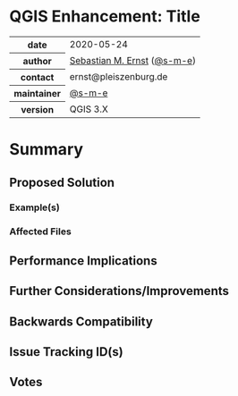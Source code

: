 # QGIS Enhancement: Title

<table>
    <tr><th>date</th><td> 2020-05-24</td></tr>
    <tr><th>author</th><td><a href="http://www.pleiszenburg.de/?qep">Sebastian M. Ernst</a> (<a href="https://github.com/s-m-e">@s-m-e</a>)</td></tr>
    <tr><th>contact</th><td>ernst@pleiszenburg.de</td></tr>
    <tr><th>maintainer</th><td><a href="https://github.com/s-m-e">@s-m-e</a></td></tr>
    <tr><th>version</th><td>QGIS 3.X</td></tr> <!-- TODO -->
</table>

# Summary

<!-- TODO -->

## Proposed Solution

<!-- TODO -->

### Example(s)

<!-- TODO -->

### Affected Files

<!-- TODO -->

## Performance Implications

<!-- TODO -->

## Further Considerations/Improvements

<!-- TODO -->

## Backwards Compatibility

<!-- TODO -->

## Issue Tracking ID(s)

<!-- TODO -->

## Votes

<!-- TODO -->

